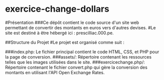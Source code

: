 # exercice-change-dollars


#Présentation
###Ce dépôt contient le code source d'un site web permettant de convertir des montants en euros vers d'autres devises. 
#Le site est destiné à être hébergé ici : prescilliac.000.pe.

##Structure du Projet
#Le projet est organisé comme suit :

###index.php: Le fichier principal contient le code HTML, CSS, et PHP pour la page de conversion.
###assets/: Répertoire contenant les ressources telles que les images utilisées dans le site.
###exercicechange.php/: Répertoire contenant le fichier convert.php qui gère la conversion des montants en utilisant l'API Open Exchange Rates.

